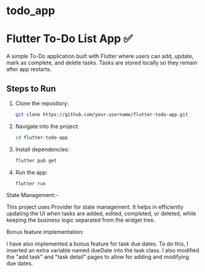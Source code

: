 # todo_app

# Flutter To-Do List App ✅

A simple To-Do application built with Flutter where users can add, update, mark as complete, and delete tasks. Tasks are stored locally so they remain after app restarts.

## Steps to Run
1. Clone the repository:
   ```bash
   git clone https://github.com/your-username/flutter-todo-app.git
2. Navigate into the project:
   ```bash
   cd flutter-todo-app
3. Install dependencies:
   ```bash
   flutter pub get
4. Run the app:
   ```bash
   flutter run


State Management:-

This project uses Provider for state management.
It helps in efficiently updating the UI when tasks are added, edited, completed, or deleted, while keeping the business logic separated from the widget tree.

Bonus feature implementation:

I have also implemented a bonus feature for task due dates. To do this, I inserted an extra variable named dueDate into the task class. I also modified the "add task" and "task detail" pages to allow for adding and modifying due dates.
